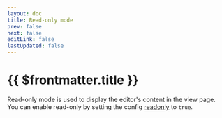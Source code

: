 ```yaml
---
layout: doc
title: Read-only mode
prev: false
next: false
editLink: false
lastUpdated: false
---
```


# {{ $frontmatter.title }}

Read-only mode is used to display the editor's content in the view page. You can enable read-only by setting the config [readonly](/reference/index.md#readonly) to `true`.

<script setup>
import { ref, onMounted } from 'vue';
import { data } from '../assets/values/default-value.data.js';

const contentRef = ref(null);

onMounted(() => {
  (async () => {
    window.LakeCodeMirror = await import('lake-codemirror');
    const { Editor } = await import('lakelib');
    new Editor({
      root: contentRef.value,
      value: data.value,
      readonly: true,
    }).render();
  })();
});
</script>

<div class="vp-raw">
  <div ref="contentRef"></div>
</div>
